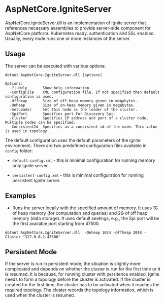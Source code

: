 # AspNetCore.IgniteServer

AspNetCore.IgniteServer.dll is an implementation of Ignite server that references necessary assemblies
to provide server-side component for AspNetCore platform. Kubernetes ready, authentication and SSL enabled. Usually, every node runs one or more instances
of the server.

## Usage
The server can be executed with various options:

```
dotnet AspNetCore.IgniteServer.dll [options]

Options:
  -?|-Help       Show help information
  -ConfigFile    XML configuration file. If not specified then default configuration is used.
  -Offheap       Size of off-heap memory given in megabytes.
  -Onheap        Size of on-heap memory given in megabytes.
  -SetLeader     Set this node as the leader of the cluster.
  -SpiPort       Specifies port for Discovery Spi.
  -Cluster       Specifies IP address and port of a cluster node. Multiple nodes can be specified.
  -ConsistentId  Specifies as a consistent id of the node. This value is used in topology.
```

The default configuration uses the default parameters of the Ignite environment.
There are two predefined configuration files available in ```config``` folder:

* `default-config.xml` - this is minimal configuration for running memory only Ignite server.



* `persistent-config.xml` - this is minimal configuration for running persistent Ignite server.

## Examples

* Runs the server locally with the specified amount of memory. It uses 1G of heap memory (for computation and queries) and 2G
of off heap memory (data storage). It uses default seetings, e.g., the Spi port will be the first available port starting from 47500.
```
dotnet AspNetCore.IgniteServer.dll  -Onheap 1024 -Offheap 2048 -Cluster "127.0.0.1:47500"
```

## Persistent Mode
If the server is run in persistent mode, the situation is slightly more complicated and depends on 
whether the cluster is run for the first time or it is resumed. It is because, for running cluster with persitence 
enabled, Ignite needs to form a topology before the cluster is activated. 
If the cluster is created for the first
time, the cluster has to be activated when it reaches the required topology. The cluster records the topology information, 
which is used when the cluster is resumed. 
